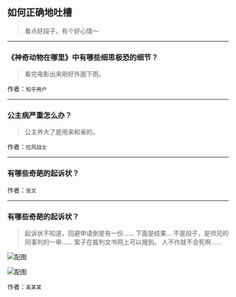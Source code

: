 ## 如何正确地吐槽

> 看点好段子，有个好心情～


 
---

### 《神奇动物在哪里》中有哪些细思极恐的细节？

> 看完电影出来刚好外面下雨。


作者：`知乎用户`

---

### 公主病严重怎么办？

> 公主养大了是用来和亲的。


作者：`拉风战士`

---

### 有哪些奇葩的起诉状？

> 


作者：`张文`

---

### 有哪些奇葩的起诉状？

> 起诉状不知道，回避申请倒是有一份……
> 下面是结果...
> 不是段子，是师兄的同事判的一审……
> 案子在裁判文书网上可以搜到。
> 人不作就不会死啊……



![配图](http://pic1.zhimg.com/70/v2-8759b108ae3a4e64f3b151f78537fe48_b.jpg)



![配图](http://pic4.zhimg.com/70/v2-93d5379ba2000501ec56d5947b93da37_b.jpg)


作者：`高某某`